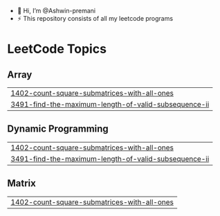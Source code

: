 - 👋 Hi, I’m @Ashwin-premani
- ⚡ This repository consists of all my leetcode programs


<!---LeetCode Topics Start-->
# LeetCode Topics
## Array
|  |
| ------- |
| [1402-count-square-submatrices-with-all-ones](https://github.com/Ashwin-premani/LeetCode/tree/master/1402-count-square-submatrices-with-all-ones) |
| [3491-find-the-maximum-length-of-valid-subsequence-ii](https://github.com/Ashwin-premani/LeetCode/tree/master/3491-find-the-maximum-length-of-valid-subsequence-ii) |
## Dynamic Programming
|  |
| ------- |
| [1402-count-square-submatrices-with-all-ones](https://github.com/Ashwin-premani/LeetCode/tree/master/1402-count-square-submatrices-with-all-ones) |
| [3491-find-the-maximum-length-of-valid-subsequence-ii](https://github.com/Ashwin-premani/LeetCode/tree/master/3491-find-the-maximum-length-of-valid-subsequence-ii) |
## Matrix
|  |
| ------- |
| [1402-count-square-submatrices-with-all-ones](https://github.com/Ashwin-premani/LeetCode/tree/master/1402-count-square-submatrices-with-all-ones) |
<!---LeetCode Topics End-->